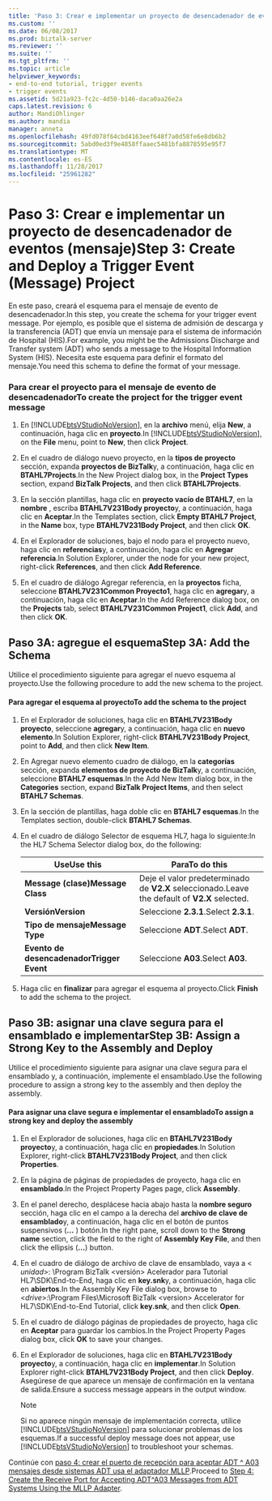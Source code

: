 ```yaml
---
title: 'Paso 3: Crear e implementar un proyecto de desencadenador de eventos (mensaje) | Documentos de Microsoft'
ms.custom: ''
ms.date: 06/08/2017
ms.prod: biztalk-server
ms.reviewer: ''
ms.suite: ''
ms.tgt_pltfrm: ''
ms.topic: article
helpviewer_keywords:
- end-to-end tutorial, trigger events
- trigger events
ms.assetid: 5d21a923-fc2c-4d50-b146-daca0aa26e2a
caps.latest.revision: 6
author: MandiOhlinger
ms.author: mandia
manager: anneta
ms.openlocfilehash: 49fd078f64cbd4163eef648f7a0d58fe6e8db6b2
ms.sourcegitcommit: 5abd0ed3f9e4858ffaaec5481bfa8878595e95f7
ms.translationtype: MT
ms.contentlocale: es-ES
ms.lasthandoff: 11/28/2017
ms.locfileid: "25961282"
---
```

# <a name="step-3-create-and-deploy-a-trigger-event-message-project"></a><span data-ttu-id="5b222-102">Paso 3: Crear e implementar un proyecto de desencadenador de eventos (mensaje)</span><span class="sxs-lookup"><span data-stu-id="5b222-102">Step 3: Create and Deploy a Trigger Event (Message) Project</span></span>
<span data-ttu-id="5b222-103">En este paso, creará el esquema para el mensaje de evento de desencadenador.</span><span class="sxs-lookup"><span data-stu-id="5b222-103">In this step, you create the schema for your trigger event message.</span></span> <span data-ttu-id="5b222-104">Por ejemplo, es posible que el sistema de admisión de descarga y la transferencia (ADT) que envía un mensaje para el sistema de información de Hospital (HIS).</span><span class="sxs-lookup"><span data-stu-id="5b222-104">For example, you might be the Admissions Discharge and Transfer system (ADT) who sends a message to the Hospital Information System (HIS).</span></span> <span data-ttu-id="5b222-105">Necesita este esquema para definir el formato del mensaje.</span><span class="sxs-lookup"><span data-stu-id="5b222-105">You need this schema to define the format of your message.</span></span>  
  
### <a name="to-create-the-project-for-the-trigger-event-message"></a><span data-ttu-id="5b222-106">Para crear el proyecto para el mensaje de evento de desencadenador</span><span class="sxs-lookup"><span data-stu-id="5b222-106">To create the project for the trigger event message</span></span>  
  
1.  <span data-ttu-id="5b222-107">En [!INCLUDE[btsVStudioNoVersion](../../includes/btsvstudionoversion-md.md)], en la **archivo** menú, elija **New**, a continuación, haga clic en **proyecto**.</span><span class="sxs-lookup"><span data-stu-id="5b222-107">In [!INCLUDE[btsVStudioNoVersion](../../includes/btsvstudionoversion-md.md)], on the **File** menu, point to **New**, then click **Project**.</span></span>  
  
2.  <span data-ttu-id="5b222-108">En el cuadro de diálogo nuevo proyecto, en la **tipos de proyecto** sección, expanda **proyectos de BizTalk**y, a continuación, haga clic en **BTAHL7Projects**.</span><span class="sxs-lookup"><span data-stu-id="5b222-108">In the New Project dialog box, in the **Project Types** section, expand **BizTalk Projects**, and then click **BTAHL7Projects**.</span></span>  
  
3.  <span data-ttu-id="5b222-109">En la sección plantillas, haga clic en **proyecto vacío de BTAHL7**, en la **nombre** , escriba **BTAHL7V231Body proyecto**y, a continuación, haga clic en **Aceptar**.</span><span class="sxs-lookup"><span data-stu-id="5b222-109">In the Templates section, click **Empty BTAHL7 Project**, in the **Name** box, type **BTAHL7V231Body Project**, and then click **OK**.</span></span>  
  
4.  <span data-ttu-id="5b222-110">En el Explorador de soluciones, bajo el nodo para el proyecto nuevo, haga clic en **referencias**y, a continuación, haga clic en **Agregar referencia**.</span><span class="sxs-lookup"><span data-stu-id="5b222-110">In Solution Explorer, under the node for your new project, right-click **References**, and then click **Add Reference**.</span></span>  
  
5.  <span data-ttu-id="5b222-111">En el cuadro de diálogo Agregar referencia, en la **proyectos** ficha, seleccione **BTAHL7V231Common Proyecto1**, haga clic en **agregar**y, a continuación, haga clic en **Aceptar**.</span><span class="sxs-lookup"><span data-stu-id="5b222-111">In the Add Reference dialog box, on the **Projects** tab, select **BTAHL7V231Common Project1**, click **Add**, and then click **OK**.</span></span>  
  
## <a name="step-3a-add-the-schema"></a><span data-ttu-id="5b222-112">Paso 3A: agregue el esquema</span><span class="sxs-lookup"><span data-stu-id="5b222-112">Step 3A: Add the Schema</span></span>  
 <span data-ttu-id="5b222-113">Utilice el procedimiento siguiente para agregar el nuevo esquema al proyecto.</span><span class="sxs-lookup"><span data-stu-id="5b222-113">Use the following procedure to add the new schema to the project.</span></span>  
  
#### <a name="to-add-the-schema-to-the-project"></a><span data-ttu-id="5b222-114">Para agregar el esquema al proyecto</span><span class="sxs-lookup"><span data-stu-id="5b222-114">To add the schema to the project</span></span>  
  
1.  <span data-ttu-id="5b222-115">En el Explorador de soluciones, haga clic en **BTAHL7V231Body proyecto**, seleccione **agregar**y, a continuación, haga clic en **nuevo elemento**.</span><span class="sxs-lookup"><span data-stu-id="5b222-115">In Solution Explorer, right-click **BTAHL7V231Body Project**, point to **Add**, and then click **New Item**.</span></span>  
  
2.  <span data-ttu-id="5b222-116">En Agregar nuevo elemento cuadro de diálogo, en la **categorías** sección, expanda **elementos de proyecto de BizTalk**y, a continuación, seleccione **BTAHL7 esquemas**.</span><span class="sxs-lookup"><span data-stu-id="5b222-116">In the Add New Item dialog box, in the **Categories** section, expand **BizTalk Project Items**, and then select **BTAHL7 Schemas**.</span></span>  
  
3.  <span data-ttu-id="5b222-117">En la sección de plantillas, haga doble clic en **BTAHL7 esquemas**.</span><span class="sxs-lookup"><span data-stu-id="5b222-117">In the Templates section, double-click **BTAHL7 Schemas**.</span></span>  
  
4.  <span data-ttu-id="5b222-118">En el cuadro de diálogo Selector de esquema HL7, haga lo siguiente:</span><span class="sxs-lookup"><span data-stu-id="5b222-118">In the HL7 Schema Selector dialog box, do the following:</span></span>  
  
    |<span data-ttu-id="5b222-119">Use</span><span class="sxs-lookup"><span data-stu-id="5b222-119">Use this</span></span>|<span data-ttu-id="5b222-120">Para</span><span class="sxs-lookup"><span data-stu-id="5b222-120">To do this</span></span>|  
    |--------------|----------------|  
    |<span data-ttu-id="5b222-121">**Message (clase)**</span><span class="sxs-lookup"><span data-stu-id="5b222-121">**Message Class**</span></span>|<span data-ttu-id="5b222-122">Deje el valor predeterminado de **V2.X** seleccionado.</span><span class="sxs-lookup"><span data-stu-id="5b222-122">Leave the default of **V2.X** selected.</span></span>|  
    |<span data-ttu-id="5b222-123">**Versión**</span><span class="sxs-lookup"><span data-stu-id="5b222-123">**Version**</span></span>|<span data-ttu-id="5b222-124">Seleccione **2.3.1**.</span><span class="sxs-lookup"><span data-stu-id="5b222-124">Select **2.3.1**.</span></span>|  
    |<span data-ttu-id="5b222-125">**Tipo de mensaje**</span><span class="sxs-lookup"><span data-stu-id="5b222-125">**Message Type**</span></span>|<span data-ttu-id="5b222-126">Seleccione **ADT**.</span><span class="sxs-lookup"><span data-stu-id="5b222-126">Select **ADT**.</span></span>|  
    |<span data-ttu-id="5b222-127">**Evento de desencadenador**</span><span class="sxs-lookup"><span data-stu-id="5b222-127">**Trigger Event**</span></span>|<span data-ttu-id="5b222-128">Seleccione **A03**.</span><span class="sxs-lookup"><span data-stu-id="5b222-128">Select **A03**.</span></span>|  
  
5.  <span data-ttu-id="5b222-129">Haga clic en **finalizar** para agregar el esquema al proyecto.</span><span class="sxs-lookup"><span data-stu-id="5b222-129">Click **Finish** to add the schema to the project.</span></span>  
  
## <a name="step-3b-assign-a-strong-key-to-the-assembly-and-deploy"></a><span data-ttu-id="5b222-130">Paso 3B: asignar una clave segura para el ensamblado e implementar</span><span class="sxs-lookup"><span data-stu-id="5b222-130">Step 3B: Assign a Strong Key to the Assembly and Deploy</span></span>  
 <span data-ttu-id="5b222-131">Utilice el procedimiento siguiente para asignar una clave segura para el ensamblado y, a continuación, implemente el ensamblado.</span><span class="sxs-lookup"><span data-stu-id="5b222-131">Use the following procedure to assign a strong key to the assembly and then deploy the assembly.</span></span>  
  
#### <a name="to-assign-a-strong-key-and-deploy-the-assembly"></a><span data-ttu-id="5b222-132">Para asignar una clave segura e implementar el ensamblado</span><span class="sxs-lookup"><span data-stu-id="5b222-132">To assign a strong key and deploy the assembly</span></span>  
  
1.  <span data-ttu-id="5b222-133">En el Explorador de soluciones, haga clic en **BTAHL7V231Body proyecto**y, a continuación, haga clic en **propiedades**.</span><span class="sxs-lookup"><span data-stu-id="5b222-133">In Solution Explorer, right-click **BTAHL7V231Body Project**, and then click **Properties**.</span></span>  
  
2.  <span data-ttu-id="5b222-134">En la página de páginas de propiedades de proyecto, haga clic en **ensamblado**.</span><span class="sxs-lookup"><span data-stu-id="5b222-134">In the Project Property Pages page, click **Assembly**.</span></span>  
  
3.  <span data-ttu-id="5b222-135">En el panel derecho, desplácese hacia abajo hasta la **nombre seguro** sección, haga clic en el campo a la derecha del **archivo de clave de ensamblado**y, a continuación, haga clic en el botón de puntos suspensivos (**...** ) botón.</span><span class="sxs-lookup"><span data-stu-id="5b222-135">In the right pane, scroll down to the **Strong name** section, click the field to the right of **Assembly Key File**, and then click the ellipsis (**…**) button.</span></span>  
  
4.  <span data-ttu-id="5b222-136">En el cuadro de diálogo de archivo de clave de ensamblado, vaya a \< *unidad*\>: \Program BizTalk \<versión\> Acelerador para Tutorial HL7\SDK\End-to-End, haga clic en **key.snk**y, a continuación, haga clic en **abiertos**.</span><span class="sxs-lookup"><span data-stu-id="5b222-136">In the Assembly Key File dialog box, browse to \<*drive*\>:\Program Files\Microsoft BizTalk \<version\> Accelerator for HL7\SDK\End-to-End Tutorial, click **key.snk**, and then click **Open**.</span></span>  
  
5.  <span data-ttu-id="5b222-137">En el cuadro de diálogo páginas de propiedades de proyecto, haga clic en **Aceptar** para guardar los cambios.</span><span class="sxs-lookup"><span data-stu-id="5b222-137">In the Project Property Pages dialog box, click **OK** to save your changes.</span></span>  
  
6.  <span data-ttu-id="5b222-138">En el Explorador de soluciones, haga clic en **BTAHL7V231Body proyecto**y, a continuación, haga clic en **implementar**.</span><span class="sxs-lookup"><span data-stu-id="5b222-138">In Solution Explorer right-click **BTAHL7V231Body Project**, and then click **Deploy**.</span></span> <span data-ttu-id="5b222-139">Asegúrese de que aparece un mensaje de confirmación en la ventana de salida.</span><span class="sxs-lookup"><span data-stu-id="5b222-139">Ensure a success message appears in the output window.</span></span>  
  
    > [!NOTE]
    >  <span data-ttu-id="5b222-140">Si no aparece ningún mensaje de implementación correcta, utilice [!INCLUDE[btsVStudioNoVersion](../../includes/btsvstudionoversion-md.md)] para solucionar problemas de los esquemas.</span><span class="sxs-lookup"><span data-stu-id="5b222-140">If a successful deploy message does not appear, use [!INCLUDE[btsVStudioNoVersion](../../includes/btsvstudionoversion-md.md)] to troubleshoot your schemas.</span></span>  
  
 <span data-ttu-id="5b222-141">Continúe con [paso 4: crear el puerto de recepción para aceptar ADT ^ A03 mensajes desde sistemas ADT usa el adaptador MLLP](../../adapters-and-accelerators/accelerator-hl7/step-4-create-receive-port-to-accept-adt^a03-messages-from-adt-using-mllp.md).</span><span class="sxs-lookup"><span data-stu-id="5b222-141">Proceed to [Step 4: Create the Receive Port for Accepting ADT^A03 Messages from ADT Systems Using the MLLP Adapter](../../adapters-and-accelerators/accelerator-hl7/step-4-create-receive-port-to-accept-adt^a03-messages-from-adt-using-mllp.md).</span></span>